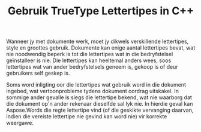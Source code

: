 ﻿---
title: Gebruik TrueType Lettertipes in C++
second_title: Aspose.Words vir C++
articleTitle: Gebruik TrueType Lettertipes
linktitle: Gebruik TrueType Lettertipes
description: "Aspose.Words vir C++ kan die regte lettertipe of die geskikte plaasvervanger daarvan vind vir die korrekte weergawe van dokumente. Dit verseker dat die verskil tussen die vertoon dokument en die oorspronklike is minimaal wanneer daar nie genoeg inligting oor'n lettertipe."
type: docs
weight: 20
url: /af/cpp/using-truetype-fonts/
---

Wanneer jy met dokumente werk, moet jy dikwels verskillende lettertipes, style en groottes gebruik. Dokumente kan enige aantal lettertipes bevat, wat nie noodwendig beperk is tot die lettertipes wat in die bedryfstelsel geïnstalleer is nie. Die lettertipes kan heeltemal anders wees, soos lettertipes wat van ander bedryfstelsels geneem is, gekoop is of deur gebruikers self geskep is.

Soms word inligting oor die lettertipes wat gebruik word in die dokument ingebed, wat vertoonprobleme tydens dokument oordrag uitskakel. In sommige ander gevalle is slegs die lettertipe bekend, wat nie waarborg dat die dokument op'n ander rekenaar dieselfde sal lyk nie. In hierdie geval kan Aspose.Words die regte lettertipe vind (of die geskikte vervanging daarvan, indien die vereiste lettertipe nie gevind kan word nie) vir korrekte weergawe.
